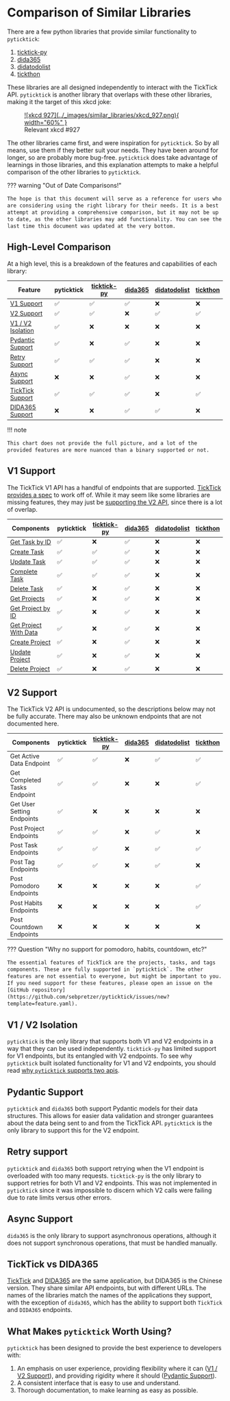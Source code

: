 # Comparison of Similar Libraries

There are a few python libraries that provide similar functionality to `pyticktick`:

1. [ticktick-py](https://lazeroffmichael.github.io/ticktick-py/)
1. [dida365](https://cyfine.github.io/TickTick-Dida365-API-Client/)
1. [didatodolist](https://github.com/GalaxyXieyu/dida_api)
1. [tickthon](https://github.com/anggelomos/tickthon)

These libraries are all designed independently to interact with the TickTick API. `pyticktick` is another library that overlaps with these other libraries, making it the target of this xkcd joke:

<figure markdown="span">
    <a href="https://xkcd.com/927/">
        ![xkcd 927](../_images/similar_libraries/xkcd_927.png){ width="60%" }
    </a>
    <figcaption>Relevant xkcd #927</figcaption>
</figure>

The other libraries came first, and were inspiration for `pyticktick`. So by all means, use them if they better suit your needs. They have been around for longer, so are probably more bug-free. `pyticktick` does take advantage of learnings in those libraries, and this explanation attempts to make a helpful comparison of the other libraries to `pyticktick`.

??? warning "Out of Date Comparisons!"

    The hope is that this document will serve as a reference for users who are considering using the right library for their needs. It is a best attempt at providing a comprehensive comparison, but it may not be up to date, as the other libraries may add functionality. You can see the last time this document was updated at the very bottom.

## High-Level Comparison

At a high level, this is a breakdown of the features and capabilities of each library:

| Feature                                  | pyticktick         | [ticktick-py](https://lazeroffmichael.github.io/ticktick-py/) | [dida365](https://cyfine.github.io/TickTick-Dida365-API-Client/) | [didatodolist](https://github.com/GalaxyXieyu/dida_api) | [tickthon](https://github.com/anggelomos/tickthon) |
| ---------------------------------------- | ------------------ | ------------------------------------------------------------- | ---------------------------------------------------------------- | ------------------------------------------------------- | -------------------------------------------------- |
| [V1 Support](#v1-support)                | :white_check_mark: | :white_check_mark:                                            | :white_check_mark:                                               | :x:                                                     | :x:                                                |
| [V2 Support](#v2-support)                | :white_check_mark: | :white_check_mark:                                            | :x:                                                              | :white_check_mark:                                      | :white_check_mark:                                 |
| [V1 / V2 Isolation](#v1-v2-isolation)    | :white_check_mark: | :x:                                                           | :x:                                                              | :x:                                                     | :x:                                                |
| [Pydantic Support](#pydantic-support)    | :white_check_mark: | :x:                                                           | :white_check_mark:                                               | :x:                                                     | :x:                                                |
| [Retry Support](#retry-support)          | :white_check_mark: | :white_check_mark:                                            | :white_check_mark:                                               | :x:                                                     | :x:                                                |
| [Async Support](#async-support)          | :x:                | :x:                                                           | :white_check_mark:                                               | :x:                                                     | :x:                                                |
| [TickTick Support](#ticktick-vs-dida365) | :white_check_mark: | :white_check_mark:                                            | :white_check_mark:                                               | :x:                                                     | :white_check_mark:                                 |
| [DIDA365 Support](#ticktick-vs-dida365)  | :x:                | :x:                                                           | :white_check_mark:                                               | :white_check_mark:                                      | :x:                                                |

!!! note

    This chart does not provide the full picture, and a lot of the provided features are more nuanced than a binary supported or not.

## V1 Support

The TickTick V1 API has a handful of endpoints that are supported. [TickTick provides a spec](https://developer.ticktick.com/docs/index.html#/openapi?id=api-reference) to work off of. While it may seem like some libraries are missing features, they may just be [supporting the V2 API](#v2-support), since there is a lot of overlap.

| Components                                                                                                      | pyticktick         | [ticktick-py](https://lazeroffmichael.github.io/ticktick-py/) | [dida365](https://cyfine.github.io/TickTick-Dida365-API-Client/) | [didatodolist](https://github.com/GalaxyXieyu/dida_api) | [tickthon](https://github.com/anggelomos/tickthon) |
| --------------------------------------------------------------------------------------------------------------- | ------------------ | ------------------------------------------------------------- | ---------------------------------------------------------------- | ------------------------------------------------------- | -------------------------------------------------- |
| [Get Task by ID](https://developer.ticktick.com/docs/index.html#/openapi?id=get-task-by-project-id-and-task-id) | :white_check_mark: | :x:                                                           | :white_check_mark:                                               | :x:                                                     | :x:                                                |
| [Create Task](https://developer.ticktick.com/docs/index.html#/openapi?id=create-task)                           | :white_check_mark: | :white_check_mark:                                            | :white_check_mark:                                               | :x:                                                     | :x:                                                |
| [Update Task](https://developer.ticktick.com/docs/index.html#/openapi?id=update-task)                           | :white_check_mark: | :white_check_mark:                                            | :white_check_mark:                                               | :x:                                                     | :x:                                                |
| [Complete Task](https://developer.ticktick.com/docs/index.html#/openapi?id=complete-task)                       | :white_check_mark: | :white_check_mark:                                            | :white_check_mark:                                               | :x:                                                     | :x:                                                |
| [Delete Task](https://developer.ticktick.com/docs/index.html#/openapi?id=delete-task)                           | :white_check_mark: | :x:                                                           | :white_check_mark:                                               | :x:                                                     | :x:                                                |
| [Get Projects](https://developer.ticktick.com/docs/index.html#/openapi?id=get-user-project)                     | :white_check_mark: | :x:                                                           | :white_check_mark:                                               | :x:                                                     | :x:                                                |
| [Get Project by ID](https://developer.ticktick.com/docs/index.html#/openapi?id=get-project-by-id)               | :white_check_mark: | :x:                                                           | :white_check_mark:                                               | :x:                                                     | :x:                                                |
| [Get Project With Data](https://developer.ticktick.com/docs/index.html#/openapi?id=get-project-with-data)       | :white_check_mark: | :x:                                                           | :white_check_mark:                                               | :x:                                                     | :x:                                                |
| [Create Project](https://developer.ticktick.com/docs/index.html#/openapi?id=create-project)                     | :white_check_mark: | :x:                                                           | :white_check_mark:                                               | :x:                                                     | :x:                                                |
| [Update Project](https://developer.ticktick.com/docs/index.html#/openapi?id=update-project)                     | :white_check_mark: | :x:                                                           | :white_check_mark:                                               | :x:                                                     | :x:                                                |
| [Delete Project](https://developer.ticktick.com/docs/index.html#/openapi?id=delete-project)                     | :white_check_mark: | :x:                                                           | :white_check_mark:                                               | :x:                                                     | :x:                                                |

## V2 Support

The TickTick V2 API is undocumented, so the descriptions below may not be fully accurate. There may also be unknown endpoints that are not documented here.

| Components                   | pyticktick         | [ticktick-py](https://lazeroffmichael.github.io/ticktick-py/) | [dida365](https://cyfine.github.io/TickTick-Dida365-API-Client/) | [didatodolist](https://github.com/GalaxyXieyu/dida_api) | [tickthon](https://github.com/anggelomos/tickthon) |
| ---------------------------- | ------------------ | ------------------------------------------------------------- | ---------------------------------------------------------------- | ------------------------------------------------------- | -------------------------------------------------- |
| Get Active Data Endpoint     | :white_check_mark: | :white_check_mark:                                            | :x:                                                              | :white_check_mark:                                      | :white_check_mark:                                 |
| Get Completed Tasks Endpoint | :white_check_mark: | :white_check_mark:                                            | :x:                                                              | :x:                                                     | :white_check_mark:                                 |
| Get User Setting Endpoints   | :white_check_mark: | :x:                                                           | :x:                                                              | :x:                                                     | :x:                                                |
| Post Project Endpoints       | :white_check_mark: | :white_check_mark:                                            | :x:                                                              | :white_check_mark:                                      | :x:                                                |
| Post Task Endpoints          | :white_check_mark: | :white_check_mark:                                            | :x:                                                              | :white_check_mark:                                      | :white_check_mark:                                 |
| Post Tag Endpoints           | :white_check_mark: | :white_check_mark:                                            | :x:                                                              | :white_check_mark:                                      | :x:                                                |
| Post Pomodoro Endpoints      | :x:                | :x:                                                           | :x:                                                              | :x:                                                     | :white_check_mark:                                 |
| Post Habits Endpoints        | :x:                | :x:                                                           | :x:                                                              | :x:                                                     | :white_check_mark:                                 |
| Post Countdown Endpoints     | :x:                | :x:                                                           | :x:                                                              | :x:                                                     | :x:                                                |

??? Question "Why no support for pomodoro, habits, countdown, etc?"

    The essential features of TickTick are the projects, tasks, and tags components. These are fully supported in `pyticktick`. The other features are not essential to everyone, but might be important to you. If you need support for these features, please open an issue on the [GitHub repository](https://github.com/sebpretzer/pyticktick/issues/new?template=feature.yaml).

## V1 / V2 Isolation

`pyticktick` is the only library that supports both V1 and V2 endpoints in a way that they can be used independently. `ticktick-py` has limited support for V1 endpoints, but its entangled with V2 endpoints. To see why `pyticktick` built isolated functionality for V1 and V2 endpoints, you should read [why `pyticktick` supports two apis](ticktick_api/two_apis.md#why-support-two-apis).

## Pydantic Support

`pyticktick` and `dida365` both support Pydantic models for their data structures. This allows for easier data validation and stronger guarantees about the data being sent to and from the TickTick API. `pyticktick` is the only library to support this for the V2 endpoint.

## Retry support

`pyticktick` and `dida365` both support retrying when the V1 endpoint is overloaded with too many requests. `ticktick-py` is the only library to support retries for both V1 and V2 endpoints. This was not implemented in `pyticktick` since it was impossible to discern which V2 calls were failing due to rate limits versus other errors.

## Async Support

`dida365` is the only library to support asynchronous operations, although it does not support synchronous operations, that must be handled manually.

## TickTick vs DIDA365

[TickTick](https://ticktick.com/home) and [DIDA365](https://dida365.com/home) are the same application, but DIDA365 is the Chinese version. They share similar API endpoints, but with different URLs. The names of the libraries match the names of the applications they support, with the exception of `dida365`, which has the ability to support both `TickTick` and `DIDA365` endpoints.

## What Makes `pyticktick` Worth Using?

`pyticktick` has been designed to provide the best experience to developers with:

1. An emphasis on user experience, providing flexibility where it can ([V1 / V2 Support](#v1-v2-isolation)), and providing rigidity where it should ([Pydantic Support](#pydantic-support)).
1. A consistent interface that is easy to use and understand.
1. Thorough documentation, to make learning as easy as possible.
